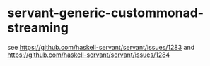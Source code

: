# servant-generic-custommonad-streaming

see https://github.com/haskell-servant/servant/issues/1283 and https://github.com/haskell-servant/servant/issues/1284
